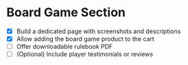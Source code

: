 # Board Game Section

- [x] Build a dedicated page with screenshots and descriptions
- [x] Allow adding the board game product to the cart
- [ ] Offer downloadable rulebook PDF
- [ ] (Optional) Include player testimonials or reviews
